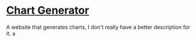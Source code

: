 # [Chart Generator](https://skalixur.github.io/chart-generator)

A website that generates charts, I don't really have a better description for it.
a
